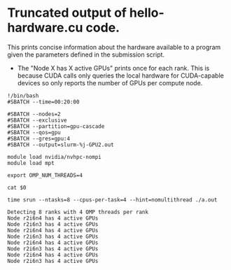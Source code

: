 # Truncated output of hello-hardware.cu code.

This prints concise information about the hardware available to a program given the parameters defined in the submission script.

- The "Node X has X active GPUs" prints once for each rank. This is because CUDA calls only queries the local hardware for CUDA-capable devices so only reports the number of GPUs per compute node.


```
!/bin/bash
#SBATCH --time=00:20:00

#SBATCH --nodes=2
#SBATCH --exclusive
#SBATCH --partition=gpu-cascade
#SBATCH --qos=gpu
#SBATCH --gres=gpu:4
#SBATCH --output=slurm-%j-GPU2.out

module load nvidia/nvhpc-nompi
module load mpt

export OMP_NUM_THREADS=4

cat $0

time srun --ntasks=8 --cpus-per-task=4 --hint=nomultithread ./a.out

Detecting 8 ranks with 4 OMP threads per rank
Node r2i6n4 has 4 active GPUs
Node r2i6n3 has 4 active GPUs
Node r2i6n4 has 4 active GPUs
Node r2i6n3 has 4 active GPUs
Node r2i6n4 has 4 active GPUs
Node r2i6n3 has 4 active GPUs
Node r2i6n4 has 4 active GPUs
Node r2i6n3 has 4 active GPUs
```
